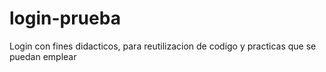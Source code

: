 # login-prueba
Login con fines didacticos, para reutilizacion de codigo y practicas que se puedan emplear
